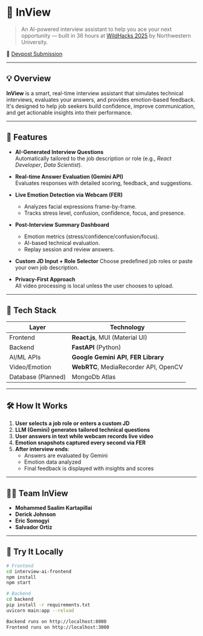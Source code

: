 # 🧠 InView

> An AI-powered interview assistant to help you ace your next opportunity — built in 36 hours at [WildHacks 2025](https://wildhacks.net) by Northwestern University.

🔗 [Devpost Submission](https://devpost.com/software/inview-d9tnhw)

---

## 💡 Overview

**InView** is a smart, real-time interview assistant that simulates technical interviews, evaluates your answers, and provides emotion-based feedback. It's designed to help job seekers build confidence, improve communication, and get actionable insights into their performance.

---

## 🎯 Features

- **AI-Generated Interview Questions**  
  Automatically tailored to the job description or role (e.g., *React Developer*, *Data Scientist*).

- **Real-time Answer Evaluation (Gemini API)**  
  Evaluates responses with detailed scoring, feedback, and suggestions.

- **Live Emotion Detection via Webcam (FER)**  
  - Analyzes facial expressions frame-by-frame.
  - Tracks stress level, confusion, confidence, focus, and presence.

- **Post-Interview Summary Dashboard**
  - Emotion metrics (stress/confidence/confusion/focus).
  - AI-based technical evaluation.
  - Replay session and review answers.

- **Custom JD Input + Role Selector**
  Choose predefined job roles or paste your own job description.

- **Privacy-First Approach**  
  All video processing is local unless the user chooses to upload.

---

## 🔧 Tech Stack

| Layer       | Technology                          |
|------------|--------------------------------------|
| Frontend   | **React.js**, MUI (Material UI)      |
| Backend    | **FastAPI** (Python)                 |
| AI/ML APIs | **Google Gemini API**, **FER Library** |
| Video/Emotion | **WebRTC**, MediaRecorder API, OpenCV |
| Database (Planned) | MongoDb Atlas                      |

---

## 🛠 How It Works

1. **User selects a job role or enters a custom JD**  
2. **LLM (Gemini) generates tailored technical questions**
3. **User answers in text while webcam records live video**
4. **Emotion snapshots captured every second via FER**
5. **After interview ends**:
   - Answers are evaluated by Gemini
   - Emotion data analyzed
   - Final feedback is displayed with insights and scores

---

## 👨‍💻 Team InView

- **Mohammed Saalim Kartapillai**  
- **Derick Johnson**  
- **Eric Somogyi**  
- **Salvador Ortiz**  

---

## 🚀 Try It Locally

```bash
# Frontend
cd interview-ai-frontend
npm install
npm start

# Backend
cd backend
pip install -r requirements.txt
uvicorn main:app --reload

Backend runs on http://localhost:8000
Frontend runs on http://localhost:3000
